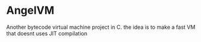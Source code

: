 # AngelVM
Another bytecode virtual machine project in C.
the idea is to make a fast VM that doesnt uses JIT compilation
